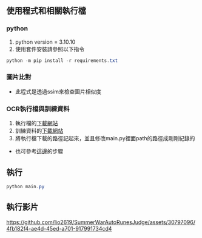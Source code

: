 ## 使用程式和相關執行檔
### python

1. python version = 3.10.10
2. 使用套件安裝請參照以下指令
```powershell
python -m pip install -r requirements.txt
```

### 圖片比對
* 此程式是透過ssim來檢查圖片相似度

### OCR執行檔與訓練資料
1. 執行檔的[下載網站](https://github.com/UB-Mannheim/tesseract/wiki)
2. 訓練資料的[下載網站](https://github.com/tesseract-ocr/tessdata_best/blob/main/chi_tra.traineddata)
3. 將執行檔下載的路徑記起來，並且修改main.py裡面path的路徑成剛剛紀錄的

* 也可參考[這邊](https://github.com/lio2619/ProgramNotes/blob/main/python/%E4%BD%BF%E7%94%A8pytesseract%E5%A5%97%E4%BB%B6.md)的步驟

## 執行
```powershell
python main.py
```

## 執行影片

https://github.com/lio2619/SummerWarAutoRunesJudge/assets/30797096/4fb182f4-ae4d-45ed-a701-917991734cd4

